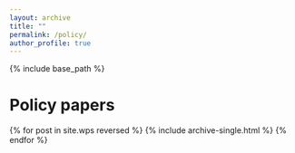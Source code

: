 ```yaml
---
layout: archive
title: ""
permalink: /policy/
author_profile: true
---
```


{% include base_path %}


Policy papers
======

{% for post in site.wps reversed %}
  {% include archive-single.html %}
{% endfor %}

